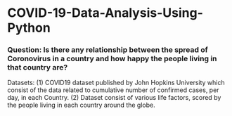 # COVID-19-Data-Analysis-Using-Python

### Question: Is there any relationship between the spread of Coronovirus in a country and how happy the people living in that country are?
Datasets: (1) COVID19 dataset published by John Hopkins University which consist of the data related to cumulative number of confirmed cases, per day, in each Country.
          (2) Dataset consist of various life factors, scored by the people living in each country around the globe. 
